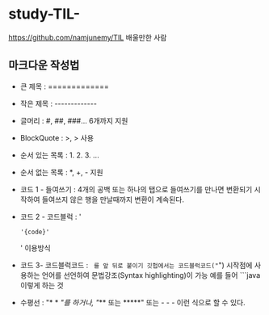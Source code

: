 study-TIL-
=============


https://github.com/namjunemy/TIL 배울만한 사람


마크다운 작성법
-------------

* 큰 제목 : =============

* 작은 제목 : -------------

* 글머리 : #, ##, ###... 6개까지 지원

* BlockQuote : >, > 사용

* 순서 있는 목록 : 1. 2. 3. ...

* 순서 없는 목록 : *, +, - 지원

* 코드 1 - 들여쓰기 : 4개의 공백 또는 하나의 탭으로 들여쓰기를 만나면 변환되기 시작하여 
들여쓰지 않은 행을 만날때까지 변환이 계속된다.

* 코드 2 - 코드블럭 : '<pre><code>'{code}'</code></pre>' 이용방식

* 코드 3- 코드블럭코드 : ``` 를 앞 뒤로 붙이기
깃헙에서는 코드블럭코드("```") 시작점에 사용하는 언어를 선언하여 문법강조(Syntax highlighting)이 가능
예를 들어 ```java 이렇게 하는 것

* 수평선 : "* * *"를 하거나, "*** 또는 *****" 또는 - - - 이런 식으로 할 수 있다.